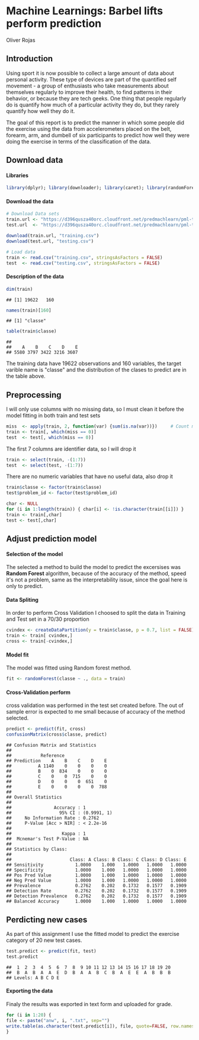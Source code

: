 # Machine Learnings: Barbel lifts perform prediction
Oliver Rojas  

## Introduction
Using sport it is now possible to collect a large amount of data about personal activity. These type of devices are part of the quantified self movement - a group of enthusiasts who take measurements about themselves regularly to improve their health, to find patterns in their behavior, or because they are tech geeks. One thing that people regularly do is quantify how much of a particular activity they do, but they rarely quantify how well they do it.

The goal of this report is to predict the manner in which some people did the exercise using the data from accelerometers placed on the belt, forearm, arm, and dumbell of six participants to predict how well they were doing the exercise in terms of the classification of the data. 



## Download data

#### Libraries


```r
library(dplyr); library(downloader); library(caret); library(randomForest); library(knitr)
```


#### Download the data


```r
# Download Data sets
train.url <- "https://d396qusza40orc.cloudfront.net/predmachlearn/pml-training.csv"
test.url  <- "https://d396qusza40orc.cloudfront.net/predmachlearn/pml-testing.csv"

download(train.url, "training.csv")
download(test.url, "testing.csv")
```


```r
# Load data
train <- read.csv("training.csv", stringsAsFactors = FALSE)
test  <- read.csv("testing.csv", stringsAsFactors = FALSE)
```


#### Description of the data


```r
dim(train)
```

```
## [1] 19622   160
```

```r
names(train)[160]
```

```
## [1] "classe"
```

```r
table(train$classe)
```

```
## 
##    A    B    C    D    E 
## 5580 3797 3422 3216 3607
```


The training data have 19622 observations and 160 variables, the target varible name is "classe" and the distribution of the clases to predict are in the table above.


## Preprocessing
I will only use columns with no missing data, so I must clean it before the model fitting in both train and test sets


```r
miss  <- apply(train, 2, function(var) {sum(is.na(var))})     # Count missing for every var
train <- train[, which(miss == 0)]
test  <- test[, which(miss == 0)]
```

The first 7 columns are identifier data, so I will drop it

```r
train <- select(train, -(1:7))
test  <- select(test, -(1:7))
```

There are no numeric variables that have no useful data, also drop it

```r
train$classe <- factor(train$classe)
test$problem_id <- factor(test$problem_id)

char <- NULL
for (i in 1:length(train)) { char[i] <- !is.character(train[[i]]) }
train <- train[,char]
test <- test[,char]
```


## Adjust prediction model

#### Selection of the model
The selected a method to build the model to predict the excersises was **Random Forest** algorithm, because of the accuracy of the method, speed it's not a problem, same as the interpretability issue, since the goal here is only to predict.

#### Data Spliting
In order to perform Cross Validation I choosed to split the data in Training and Test set in a 70/30 proportion


```r
cvindex <- createDataPartition(y = train$classe, p = 0.7, list = FALSE)
train <- train[ cvindex,]
cross <- train[-cvindex,]
```

#### Model fit
The model was fitted using Random forest method.


```r
fit <- randomForest(classe ~ ., data = train)
```

#### Cross-Validation perform
cross validation was performed in the test set created before. The out of sample error is expected to me small because of accuracy of the method selected. 


```r
predict <- predict(fit, cross)
confusionMatrix(cross$classe, predict)
```

```
## Confusion Matrix and Statistics
## 
##           Reference
## Prediction    A    B    C    D    E
##          A 1140    0    0    0    0
##          B    0  834    0    0    0
##          C    0    0  715    0    0
##          D    0    0    0  651    0
##          E    0    0    0    0  788
## 
## Overall Statistics
##                                      
##                Accuracy : 1          
##                  95% CI : (0.9991, 1)
##     No Information Rate : 0.2762     
##     P-Value [Acc > NIR] : < 2.2e-16  
##                                      
##                   Kappa : 1          
##  Mcnemar's Test P-Value : NA         
## 
## Statistics by Class:
## 
##                      Class: A Class: B Class: C Class: D Class: E
## Sensitivity            1.0000    1.000   1.0000   1.0000   1.0000
## Specificity            1.0000    1.000   1.0000   1.0000   1.0000
## Pos Pred Value         1.0000    1.000   1.0000   1.0000   1.0000
## Neg Pred Value         1.0000    1.000   1.0000   1.0000   1.0000
## Prevalence             0.2762    0.202   0.1732   0.1577   0.1909
## Detection Rate         0.2762    0.202   0.1732   0.1577   0.1909
## Detection Prevalence   0.2762    0.202   0.1732   0.1577   0.1909
## Balanced Accuracy      1.0000    1.000   1.0000   1.0000   1.0000
```


## Perdicting new cases
As part of this assignment I use the fitted model to predict the exercise category of 20 new test cases.


```r
test.predict <- predict(fit, test)
test.predict
```

```
##  1  2  3  4  5  6  7  8  9 10 11 12 13 14 15 16 17 18 19 20 
##  B  A  B  A  A  E  D  B  A  A  B  C  B  A  E  E  A  B  B  B 
## Levels: A B C D E
```


#### Exporting the data
Finaly the results was exported in text form and uploaded for grade.

```r
for (i in 1:20) {
file <- paste("anw", i, ".txt", sep="")
write.table(as.character(test.predict[i]), file, quote=FALSE, row.names=FALSE, col.names=FALSE)
}
```






































